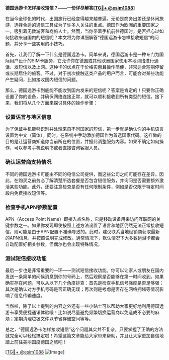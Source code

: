 **德国远游卡怎样接收短信？——一份详尽解答[[TG💪+ @esim1088](https://t.me/s/esim1088)]**

在当今全球化的时代，出国旅行已经变得越来越普遍。无论是商务出差还是休闲旅游，选择合适的通信工具成为了许多人关注的重点。德国作为欧洲的重要国家之一，吸引着无数游客和商旅人士。然而，当你带着手机前往德国时，是否担心过如何接收来自国内的短信呢？本文将为你详细解答“德国远游卡怎样接收短信”的问题，并分享一些实用的小技巧。

首先，让我们了解一下什么是德国远游卡。简单来说，德国远游卡是一种专门为国际用户设计的SIM卡服务，它允许你在德国或其他欧洲国家使用本地网络进行通话、发短信以及上网。这种卡的优点在于价格实惠且操作简便，非常适合短期停留或长期居住的旅客。不过，对于初次接触这类产品的用户而言，可能会对某些功能产生疑问，比如接收国内短信的问题。

那么，德国远游卡到底能不能收到国内发来的短信呢？答案是肯定的！只要你正确设置了你的设备，并确保网络连接正常，就可以顺利接收到所有类型的短信。接下来，我们将从几个方面来探讨具体的操作步骤：

### 设置语言与地区信息

为了保证手机能够识别并处理来自不同国家的短信，第一步就是确认你的手机语言设置为中文（简体）。同时，在系统中手动添加德国作为首选国家代码。这样做的目的是让运营商知道你当前所在的位置，并据此调整服务内容。如果不确定如何操作，可以参考手机说明书或者直接咨询客服人员。

### 确认运营商支持情况

不同的德国远游卡可能由不同的电信公司提供，而这些公司之间可能存在差异。因此，在购买之前务必了解清楚所选套餐是否包含短信服务，并询问是否需要额外激活某些功能。此外，还要注意检查是否有任何限制条件，例如是否仅限于特定时间段内免费接收短信等。

### 检查手机APN参数配置

APN（Access Point Name）即接入点名称，它是移动设备用来访问互联网的关键参数之一。如果你发现即使按照上述方法设置了语言和地区仍然无法正常接收短信，则可能是由于APN配置不准确导致的。此时，建议联系当地经销商获取最新的APN信息，并按照说明完成修改。通常情况下，默认情况下大多数远游卡都会自动配置好相关参数，但偶尔也会出现特殊情况。

### 测试短信接收功能

最后一步也是非常重要的一环——测试短信接收功能。你可以让家人或朋友在国内发送一条简单的问候消息到你的号码上，然后观察是否能够在第一时间收到。如果确实存在问题，可以从以下几个角度排查：首先是检查手机信号强度是否足够强；其次是确认对方手机号码是否正确无误；再次则是考虑是否存在网络拥堵等情况影响了信息传输速度。

当然啦，除了以上提到的内容之外还有一些小贴士可以帮助大家更好地利用德国远游卡享受便捷通讯体验哦！比如说尽量避免频繁切换运营商以免造成不必要的麻烦；定期清理垃圾文件以节省存储空间等等。

总之，“德国远游卡怎样接收短信”这个问题其实并不复杂，只要掌握了正确的方法就完全可以轻松搞定啦！希望这篇文章能给大家带来帮助，并且让大家更加自信地踏上前往美丽国度德国之旅吧！

[[TG💪+ @esim1088](https://t.me/s/esim1088) ![Image](https://i.postimg.cc/4NQfJmqS/Snipaste-2025-05-13-00-14-12.png)]